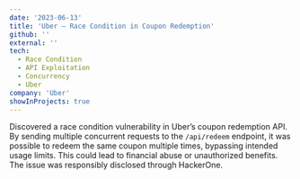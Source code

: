 ```yaml
---
date: '2023-06-13'
title: 'Uber – Race Condition in Coupon Redemption'
github: ''
external: ''
tech:
  - Race Condition
  - API Exploitation
  - Concurrency
  - Uber
company: 'Uber'
showInProjects: true
---
```




Discovered a race condition vulnerability in Uber’s coupon redemption API. By sending multiple concurrent requests to the `/api/redeem` endpoint, it was possible to redeem the same coupon multiple times, bypassing intended usage limits. This could lead to financial abuse or unauthorized benefits. The issue was responsibly disclosed through HackerOne.
